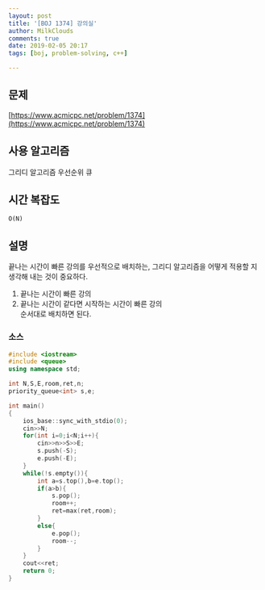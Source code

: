 ```yaml
---
layout: post
title: '[BOJ 1374] 강의실'
author: MilkClouds
comments: true
date: 2019-02-05 20:17
tags: [boj, problem-solving, c++]

---
```


## 문제
[https://www.acmicpc.net/problem/1374](https://www.acmicpc.net/problem/1374)  


## 사용 알고리즘  
그리디 알고리즘
우선순위 큐


## 시간 복잡도  
`O(N)`  


## 설명  
끝나는 시간이 빠른 강의를 우선적으로 배치하는, 그리디 알고리즘을 어떻게 적용할 지 생각해 내는 것이 중요하다.  
1. 끝나는 시간이 빠른 강의  
2. 끝나는 시간이 같다면 시작하는 시간이 빠른 강의  
순서대로 배치하면 된다.


### 소스  

```c++
#include <iostream>
#include <queue>
using namespace std;

int N,S,E,room,ret,n;
priority_queue<int> s,e;

int main()
{
    ios_base::sync_with_stdio(0);
    cin>>N;
    for(int i=0;i<N;i++){
        cin>>n>>S>>E;
        s.push(-S);
        e.push(-E);
    }
    while(!s.empty()){
        int a=s.top(),b=e.top();
        if(a>b){
            s.pop();
            room++;
            ret=max(ret,room);
        }
        else{
            e.pop();
            room--;
        }
    }
    cout<<ret;
    return 0;
}
```